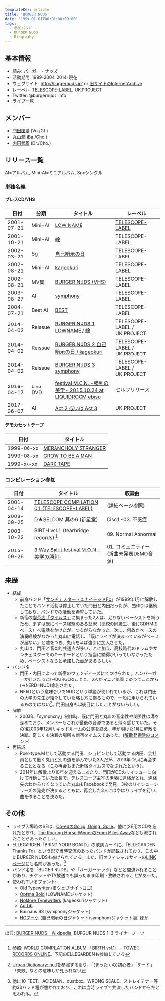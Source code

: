 ```yaml
---
templateKey: article
title: 'BURGER NUDS'
date: '1999-01-01T00:00:00+09:00'
tags:
  - 参加バンド
  - BURGER NUDS
  - Biography
---
```

## 基本情報

* 読み: バーガー・ナッズ
* 活動期間: 1999-2004, 2014-現在
* ウェブサイト: http://burgernuds.jp/ or [旧サイトのInternetArchive](http://web.archive.org/web/20020926211202/http://www.burgernuds.com/)
* レーベル: [TELESCOPE-LABEL](/articles/label%3Atelescope), UK.PROJECT
* Twitter: [@burgernuds_info](https://twitter.com/burgernuds_info)
* [ライブ一覧](/articles/live%3Aburger)

## メンバー

* [門田匡陽](/articles/person%3Ammonden) (Vo./Gt.)
* 丸山潤 (Ba./Cho.)
* [内田武瑠](/articles/person%3Atuchida) (Dr./Cho.)

## リリース一覧

Al=アルバム, Mini-Al=ミニアルバム, Sg=シングル

### 単独名義

#### プレスCD/VHS

日付 | 分類 | タイトル | レーベル
-|-|-|- 
2001-07-21 | Mini-Al | [LOW NAME](/articles/2001-07-21-000000) | [TELESCOPE-LABEL](/articles/label%3Atelescope)
2001-10-21 | Mini-Al | [線](/articles/2001-10-21-000000) | TELESCOPE-LABEL
2002-03-21 | Sg | [自己暗示の日](/articles/2002-03-21-000000) | TELESCOPE-LABEL
2002-08-21 | Mini-Al | [kageokuri](/articles/2002-08-21-000000_1) | TELESCOPE-LABEL
2002-08-21 | MV集 | [BURGER NUDS (VHS)](/articles/2002-08-21-000000_2) | TELESCOPE-LABEL
2003-08-27 | Al | [symphony](/articles/2003-08-27-000000) | TELESCOPE-LABEL
2004-07-21 | Best Al | [BEST](/articles/2004-07-21-000000) | TELESCOPE-LABEL
2014-04-02 | Reissue | [BURGER NUDS 1 LOWNAME / 線](/articles/2014-04-02-000000) | TELESCOPE-LABEL / UK.PROJECT
2014-04-02 | Reissue | [BURGER NUDS 2 自己暗示の日 / kageokuri](/articles/2014-04-02-000000_1) | TELESCOPE-LABEL / UK.PROJECT
2014-04-02 | Reissue | [BURGER NUDS 3 symphony](/articles/2014-04-02-000000_2) | TELESCOPE-LABEL / UK.PROJECT
2016-04-17 | Live DVD | [festival M.O.N. -勝利の美学-<wbr> 2015.10.24 at LIQUIDROOM ebisu](/articles/2016-04-17-000001) | セルフリリース
2017-06-07 | Al | [Act 2 或いは Act 3](/articles/2017-06-07-000000) | UK.PROJECT

#### デモカセットテープ

日付 | タイトル
-|-
1999-06-xx | [MERANCHOLY STRANGER](/articles/1999-06-01-000000)
1999-08-xx | [GROW TO BE A MAN](/articles/1999-08-01-000000)
1999-xx-xx | [DARK TAPE](/articles/1999-09-01-000000)

### コンピレーション参加

日付 | タイトル | 収録曲
-|-|-
2001-04-14 | [TELESCOPE COMPILATION 01 (TELESCOPE-LABEL)](/articles/2001-04-14-000000) | (詳細ページ参照)
2003-09-25 | D★SELDOM 其の6 (新星堂) | Disc1-03. 不感症
2003-10-22 | BIRTH vol.1 (tearbridge records) [^1] | 09. Normal Abnormal
2015-09-26 | [3 Way Spirit festival M.O.N -美学の勝利-](/articles/2015-09-26-000000_1) | 01. コミュニティー (新曲未発表DEMO音源)

## 来歴

* 結成
   * 前身バンド「[サンチェスター・ユナイテッドFC](/articles/band:sunchester)」が1999年1月に解散したことでバンド活動は停止していた門田と内田だったが、曲作りは継続しており、バンドでの活動を希望していた。
   * 新宿の[喫茶店「タイムス」](http://tabelog.com/tokyo/A1304/A130401/13059046/)に集まった2人は、足りないベーシストを補うため、まずは既にベース経験のある韮沢（高校の同級生、後にGDHMのベース）へ電話をかけたが、つながらなかった。次に、何故かベースの演奏経験がなかった丸山に電話し、「既にライブが決まっているがベースが居ない」と嘘をつき、丸山を半ば強引に加入させた。
   * 丸山は、門田と音楽的共通点が多いことに加え、高校時代のドラムやサンチェスターでのキーボードという担当に納得がいっていなかったため、ベーシストならと承諾した面があるらしい。
* バンド名
   * 門田・内田によって新宿のウェンディーズにてつけられた。ハンバーガーが好きだった(→BURGER)ことと、3人がマニア気質であったことから(→NERD=NUD)命名された。
   * NERDという意味合いでNUDという単語が使われているが、これは門田の大学の先生が紹介していた略し方に拠るもので、一般に用いられているものではない[^2]。門田自身も以後目にしたことがないらしい。
* 解散
   * 2003年「symphony」制作時、既に門田と丸山の音楽性や関係性は溝を深めており、メンバーもこれが最後の音源であると薄々感じていた。その後2003年12月リキッドルームの公演を終え、年が明けた1月に解散を決断。奇しくも決断の場所も新宿タイムスであった。([解散発表時のコメント](/articles/2004-04-20-000000))
* 再結成
   * Poet-type.Mとして活動する門田、ショピンとして活動する内田、会社員として働く丸山と別の道を歩んでいた3人だが、2013年ついに再会することとなる（この再会もまた新宿タイムスでなされたという）。
   * 2014年に解散より10年を迎えるにあたり、門田がCDのリイシューに向けて行動していた延長で、テレスコープ主宰の伊藤に連絡がとれ、連絡先のわからなくなっていた丸山もFacebookで発見。3枚のリイシューシリーズの発売が決まるとともに、再会した3人にはやはりライブを行い、曲を作ることを決めた。

## その他

* ライブ入場時のSEは、[Co-edのGoing, Going, Gone](https://www.youtube.com/results?search_query=Co-ed+Going%2C+Going%2C+Gone)。他に(SE用のCDを忘れたとき?)、[The Rocking Horse WinnerのFrom Miles Away](https://www.youtube.com/results?search_query=The+Rocking+Horse+Winner+-+From+Miles+Away)なども流されたことがあったらしい。
* ELLEGARDEN「BRING YOUR BOARD」の歌詞カードに、「ELLEGARDEN Thanks To」という形で当時交流のあったバンドが記載されており、この中にBURGER NUDSも挙げられている。また、旧オフィシャルサイトの[LINKページ](http://web.archive.org/web/20050308002208/http://www.dynamord.com:80/elle/link/index.html)にも名前があった。[^3]
* バンド名を「BUGER NUDS」や「バーガーナッツ」などと間違われることがあり、チケットやTV放送でも誤ったまま印刷・放映されることがあった。
* 使われているフォント:
  * [Old Typewriter](http://www.fonts2u.com/old-typewriter.font?ptext=BURGER+NUDS) (旧ウェブサイトロゴ)
  * [Optima Bold](http://www.myfonts.com/fonts/linotype/optima/bold/) (LOWNAMEジャケット)
  * [NoMore Typewriters](http://www.fonts2u.com/nomore-typewriters.font?ptext=kageokuri) (kageokuriジャケット)
  * [Ad Lib](http://www.fontspace.com/alan-carr/adlib)
  * Bauhaus 93 (symphonyジャケット)
  * [HGブーケ](http://www.akibatec.net/wabunfont/library/ricoh/ricoh1.html) (自己暗示の日ジャケット/symphonyジャケット裏) ほか

---

出典: [BURGER NUDS - Wikipedia](https://ja.wikipedia.org/wiki/BURGER_NUDS), BURGUR NUDS 1~3 ライナーノーツ

[^1]: 参照: [WORLD COMPILATION ALBUM 「BIRTH vol.1」 - TOWER RECORDS ONLINE](http://tower.jp/item/1041540/WORLD-COMPILATION-ALBUM-%E3%80%8CBIRTH-vol-1%E3%80%8D)。下記のELLEGARDENも参加している

[^2]: [Urban Dictionary: nud](http://www.urbandictionary.com/define.php?term=nud)を参照する限り、「(まったくの)初心者」「ヌード」「失敗」などの意味しか見られない

[^3]: 他に10-FEET、ACIDMAN、dustbox、WRONG SCALE、ストレイテナー等約30バンド程が書かれており、これは当時ライブで共演したバンドからだと思われる。
